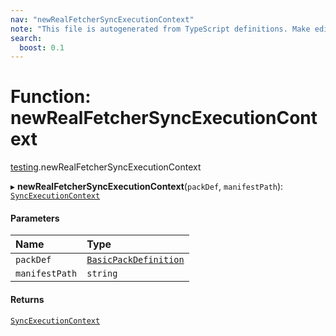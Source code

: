 ```yaml
---
nav: "newRealFetcherSyncExecutionContext"
note: "This file is autogenerated from TypeScript definitions. Make edits to the comments in the TypeScript file and then run `make docs` to regenerate this file."
search:
  boost: 0.1
---
```

# Function: newRealFetcherSyncExecutionContext

[testing](../modules/testing.md).newRealFetcherSyncExecutionContext

▸ **newRealFetcherSyncExecutionContext**(`packDef`, `manifestPath`): [`SyncExecutionContext`](../interfaces/core.SyncExecutionContext.md)

#### Parameters

| Name | Type |
| :------ | :------ |
| `packDef` | [`BasicPackDefinition`](../types/core.BasicPackDefinition.md) |
| `manifestPath` | `string` |

#### Returns

[`SyncExecutionContext`](../interfaces/core.SyncExecutionContext.md)
